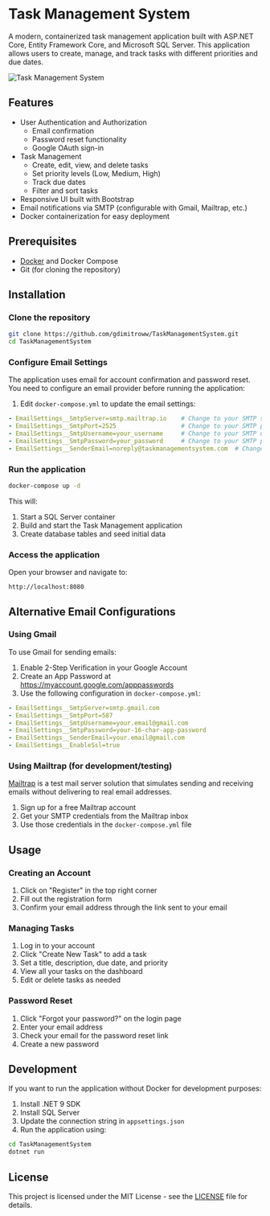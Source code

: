 # Task Management System

A modern, containerized task management application built with ASP.NET Core, Entity Framework Core, and Microsoft SQL Server. This application allows users to create, manage, and track tasks with different priorities and due dates.

![Task Management System](screenshots/home-screen.png)

## Features

- User Authentication and Authorization
  - Email confirmation
  - Password reset functionality
  - Google OAuth sign-in
- Task Management
  - Create, edit, view, and delete tasks
  - Set priority levels (Low, Medium, High)
  - Track due dates
  - Filter and sort tasks
- Responsive UI built with Bootstrap
- Email notifications via SMTP (configurable with Gmail, Mailtrap, etc.)
- Docker containerization for easy deployment

## Prerequisites

- [Docker](https://www.docker.com/products/docker-desktop/) and Docker Compose
- Git (for cloning the repository)

## Installation

### Clone the repository

```bash
git clone https://github.com/gdimitroww/TaskManagementSystem.git
cd TaskManagementSystem
```

### Configure Email Settings

The application uses email for account confirmation and password reset. You need to configure an email provider before running the application:

1. Edit `docker-compose.yml` to update the email settings:

```yaml
- EmailSettings__SmtpServer=smtp.mailtrap.io    # Change to your SMTP server
- EmailSettings__SmtpPort=2525                  # Change to your SMTP port
- EmailSettings__SmtpUsername=your_username     # Change to your SMTP username
- EmailSettings__SmtpPassword=your_password     # Change to your SMTP password
- EmailSettings__SenderEmail=noreply@taskmanagementsystem.com  # Change to your sender email
```

### Run the application

```bash
docker-compose up -d
```

This will:
1. Start a SQL Server container
2. Build and start the Task Management application
3. Create database tables and seed initial data

### Access the application

Open your browser and navigate to:
```
http://localhost:8080
```

## Alternative Email Configurations

### Using Gmail

To use Gmail for sending emails:

1. Enable 2-Step Verification in your Google Account
2. Create an App Password at https://myaccount.google.com/apppasswords
3. Use the following configuration in `docker-compose.yml`:

```yaml
- EmailSettings__SmtpServer=smtp.gmail.com
- EmailSettings__SmtpPort=587
- EmailSettings__SmtpUsername=your.email@gmail.com
- EmailSettings__SmtpPassword=your-16-char-app-password
- EmailSettings__SenderEmail=your.email@gmail.com
- EmailSettings__EnableSsl=true
```

### Using Mailtrap (for development/testing)

[Mailtrap](https://mailtrap.io/) is a test mail server solution that simulates sending and receiving emails without delivering to real email addresses.

1. Sign up for a free Mailtrap account
2. Get your SMTP credentials from the Mailtrap inbox
3. Use those credentials in the `docker-compose.yml` file

## Usage

### Creating an Account

1. Click on "Register" in the top right corner
2. Fill out the registration form
3. Confirm your email address through the link sent to your email

### Managing Tasks

1. Log in to your account
2. Click "Create New Task" to add a task
3. Set a title, description, due date, and priority
4. View all your tasks on the dashboard
5. Edit or delete tasks as needed

### Password Reset

1. Click "Forgot your password?" on the login page
2. Enter your email address
3. Check your email for the password reset link
4. Create a new password

## Development

If you want to run the application without Docker for development purposes:

1. Install .NET 9 SDK
2. Install SQL Server
3. Update the connection string in `appsettings.json`
4. Run the application using:

```bash
cd TaskManagementSystem
dotnet run
```

## License

This project is licensed under the MIT License - see the [LICENSE](LICENSE) file for details.
